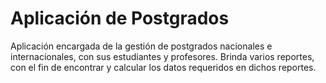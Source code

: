 # Aplicación de Postgrados
Aplicación encargada de la gestión de postgrados nacionales e internacionales, con sus estudiantes y profesores. Brinda varios reportes, con el fin de encontrar y calcular los datos requeridos en dichos reportes.
